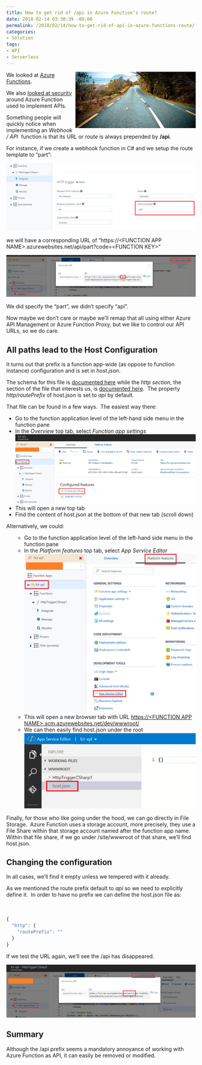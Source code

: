 ```yaml
---
title: How to get rid of /api in Azure Function’s route?
date: 2018-02-14 03:30:39 -08:00
permalink: /2018/02/14/how-to-get-rid-of-api-in-azure-functions-route/
categories:
- Solution
tags:
- API
- Serverless
---
```

<a href="/assets/posts/2018/1/how-to-get-rid-of-api-in-azure-functions-route/pexels-photo-461901.jpg"><img style="border:0 currentcolor;float:right;display:inline;background-image:none;" title="pexels-photo-461901" src="/assets/posts/2018/1/how-to-get-rid-of-api-in-azure-functions-route/pexels-photo-461901_thumb.jpg" alt="pexels-photo-461901" width="320" height="150" align="right" border="0" /></a>We looked at <a href="https://vincentlauzon.com/2017/11/27/serverless-compute-with-azure-functions-getting-started/">Azure Functions</a>.

We also <a href="https://vincentlauzon.com/2017/12/04/azure-functions-http-authorization-levels/">looked at security</a> around Azure Function used to implement APIs.

Something people will quickly notice when implementing an <em>Webhook / API</em>  function is that its URL or <em>route</em> is always prepended by <strong>/api</strong>.

For instance, if we create a webhook function in C# and we setup the route template to “part”:

<a href="/assets/posts/2018/1/how-to-get-rid-of-api-in-azure-functions-route/image13.png"><img style="border:0 currentcolor;display:inline;background-image:none;" title="image" src="/assets/posts/2018/1/how-to-get-rid-of-api-in-azure-functions-route/image_thumb13.png" alt="image" border="0" /></a>

we will have a corresponding URL of “https://&lt;FUNCTION APP NAME&gt;.azurewebsites.net/api/part?code=&lt;FUNCTION KEY&gt;”

<a href="/assets/posts/2018/1/how-to-get-rid-of-api-in-azure-functions-route/image14.png"><img style="border:0 currentcolor;display:inline;background-image:none;" title="image" src="/assets/posts/2018/1/how-to-get-rid-of-api-in-azure-functions-route/image_thumb14.png" alt="image" border="0" /></a>

We did specify the “part”, we didn’t specify “api”.

Now maybe we don’t care or maybe we’ll remap that all using either Azure API Management or Azure Function Proxy, but we like to control our API URLs, so we do care.
<h2>All paths lead to the Host Configuration</h2>
It turns out that prefix is a function app-wide (as oppose to function instance) configuration and is set in <em>host.json</em>.

The schema for this file is <a href="https://docs.microsoft.com/en-us/azure/azure-functions/functions-host-json">documented here</a> while the <em>http section</em>, the section of the file that interests us, is <a href="https://docs.microsoft.com/en-us/azure/azure-functions/functions-host-json#http">documented here</a>.  The property <em>http/routePrefix</em> of host.json is set to <em>api</em> by default.

That file can be found in a few ways.  The easiest way there:
<ul>
 	<li>Go to the function application level of the left-hand side menu in the function pane</li>
 	<li>In the <em>Overview</em> top tab, select <em>Function app settings</em><a href="/assets/posts/2018/1/how-to-get-rid-of-api-in-azure-functions-route/image15.png"><img style="border:0 currentcolor;display:inline;background-image:none;" title="image" src="/assets/posts/2018/1/how-to-get-rid-of-api-in-azure-functions-route/image_thumb15.png" alt="image" border="0" /></a></li>
 	<li>This will open a new top tab</li>
 	<li>Find the content of host.json at the bottom of that new tab (scroll down)</li>
</ul>
Alternatively, we could:
<ul>
 	<li style="list-style-type:none;">
<ul><!--StartFragment-->
 	<li>Go to the function application level of the left-hand side menu in the
function pane</li>
 	<li>In the <em>Platform features</em> top tab, select <em>App Service Editor
<a href="/assets/posts/2018/1/how-to-get-rid-of-api-in-azure-functions-route/image16.png"><img style="border:0 currentcolor;display:inline;background-image:none;" title="image" src="/assets/posts/2018/1/how-to-get-rid-of-api-in-azure-functions-route/image_thumb16.png" alt="image" border="0" /></a></em></li>
 	<li>This will open a new browser tab with URL <a title="https://fct-vpl.scm.azurewebsites.net/dev/wwwroot/" href="https://&lt;FUNCTION APP NAME&gt;.scm.azurewebsites.net/dev/wwwroot/">https://&lt;FUNCTION APP NAME&gt;.scm.azurewebsites.net/dev/wwwroot/</a></li>
 	<li>We can then easily find host.json under the root
<a href="/assets/posts/2018/1/how-to-get-rid-of-api-in-azure-functions-route/image17.png"><img style="border:0 currentcolor;display:inline;background-image:none;" title="image" src="/assets/posts/2018/1/how-to-get-rid-of-api-in-azure-functions-route/image_thumb17.png" alt="image" border="0" /></a></li>
</ul>
</li>
</ul>
<!--EndFragment-->

Finally, for those who like going under the hood, we can go directly in File Storage.  Azure Function uses a storage account, more precisely, they use a File Share within that storage account named after the function app name.  Within that file share, if we go under /site/wwwroot of that share, we’ll find host.json.
<h2>Changing the configuration</h2>
In all cases, we’ll find it empty unless we tempered with it already.

As we mentioned the route prefix default to <em>api</em> so we need to explicitly define it.  In order to have no prefix we can define the host.json file as:

```javascript


{
  "http": {
    "routePrefix": ""
  }
}

```

If we test the URL again, we’ll see the /api has disappeared.

<a href="/assets/posts/2018/1/how-to-get-rid-of-api-in-azure-functions-route/image18.png"><img style="border:0 currentcolor;display:inline;background-image:none;" title="image" src="/assets/posts/2018/1/how-to-get-rid-of-api-in-azure-functions-route/image_thumb18.png" alt="image" border="0" /></a>
<h2>Summary</h2>
Although the /api prefix seems a mandatory annoyance of working with Azure Function as API, it can easily be removed or modified.